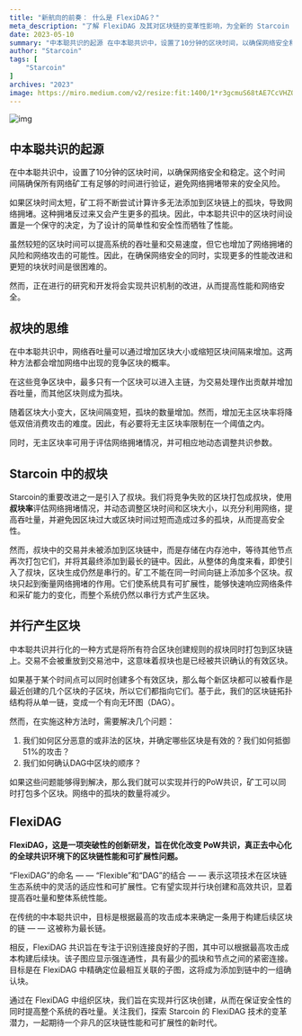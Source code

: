 ```yaml
---
title: "新航向的前奏： 什么是 FlexiDAG？"
meta_description: "了解 FlexiDAG 及其对区块链的变革性影响，为全新的 Starcoin 发展奠定基础。"
date: 2023-05-10
summary: "中本聪共识的起源 在中本聪共识中，设置了10分钟的区块时间，以确保网络安全和稳定。这个时间间隔确保所有网络矿工有足够的时间进行验证，避免网络拥堵带来的安全风险。 如果区块时间太短，矿工将不断..."
author: "Starcoin"
tags: [
    "Starcoin"
]
archives: "2023"
image: https://miro.medium.com/v2/resize:fit:1400/1*r3gcmuS68tAE7CcVHZOZdA.png
---
```


![img](https://miro.medium.com/v2/resize:fit:1400/1*r3gcmuS68tAE7CcVHZOZdA.png)

## **中本聪共识的起源**

在中本聪共识中，设置了10分钟的区块时间，以确保网络安全和稳定。这个时间间隔确保所有网络矿工有足够的时间进行验证，避免网络拥堵带来的安全风险。

如果区块时间太短，矿工将不断尝试计算许多无法添加到区块链上的孤块，导致网络拥堵。这种拥堵反过来又会产生更多的孤块。因此，中本聪共识中的区块时间设置是一个保守的决定，为了设计的简单性和安全性而牺牲了性能。

虽然较短的区块时间可以提高系统的吞吐量和交易速度，但它也增加了网络拥堵的风险和网络攻击的可能性。因此，在确保网络安全的同时，实现更多的性能改进和更短的块状时间是很困难的。

然而，正在进行的研究和开发将会实现共识机制的改进，从而提高性能和网络安全。

## **叔块的思维**

在中本聪共识中，网络吞吐量可以通过增加区块大小或缩短区块间隔来增加。这两种方法都会增加网络中出现的竞争区块的概率。

在这些竞争区块中，最多只有一个区块可以进入主链，为交易处理作出贡献并增加吞吐量，而其他区块则成为孤块。

随着区块大小变大，区块间隔变短，孤块的数量增加。然而，增加无主区块率将降低双倍消费攻击的难度。因此，有必要将无主区块率限制在一个阈值之内。

同时，无主区块率可用于评估网络拥堵情况，并可相应地动态调整共识参数。

## **Starcoin 中的叔块**

Starcoin的重要改进之一是引入了叔块。我们将竞争失败的区块打包成叔块，使用**叔块率**评估网络拥堵情况，并动态调整区块时间和区块大小，以充分利用网络，提高吞吐量，并避免因区块过大或区块时间过短而造成过多的孤块，从而提高安全性。

然而，叔块中的交易并未被添加到区块链中，而是存储在内存池中，等待其他节点再次打包它们，并将其最终添加到最长的链中。因此，从整体的角度来看，即使引入了叔块，区块生成仍然是串行的。矿工不能在同一时间向链上添加多个区块。叔块只起到衡量网络拥堵的作用。它们使系统具有可扩展性，能够快速响应网络条件和采矿能力的变化，而整个系统仍然以串行方式产生区块。

## **并行产生区块**

中本聪共识并行化的一种方式是将所有符合区块创建规则的叔块同时打包到区块链上。交易不会被重放到交易池中，这意味着叔块也是已经被共识确认的有效区块。

如果基于某个时间点可以同时创建多个有效区块，那么每个新区块都可以被看作是最近创建的几个区块的子区块，所以它们都指向它们。基于此，我们的区块链拓扑结构将从单一链，变成一个有向无环图（DAG）。

然而，在实施这种方法时，需要解决几个问题：

1. 我们如何区分恶意的或非法的区块，并确定哪些区块是有效的？我们如何抵御51%的攻击？
2. 我们如何确认DAG中区块的顺序？

如果这些问题能够得到解决，那么我们就可以实现并行的PoW共识，矿工可以同时打包多个区块。网络中的孤块的数量将减少。

## **FlexiDAG**

**FlexiDAG，这是一项突破性的创新研发，旨在优化改变 PoW共识，真正去中心化的全球共识环境下的区块链性能和可扩展性问题。**

“FlexiDAG”的命名 — — “Flexible”和“DAG”的结合 — — 表示这项技术在区块链生态系统中的灵活的适应性和可扩展性。它有望实现并行块创建和高效共识，显着提高吞吐量和整体系统性能。

在传统的中本聪共识中，目标是根据最高的攻击成本来确定一条用于构建后续区块的链 — — 这被称为最长链。

相反，FlexiDAG 共识旨在专注于识别连接良好的子图，其中可以根据最高攻击成本构建后续块。该子图应显示强连通性，具有最少的孤块和节点之间的紧密连接。目标是在 FlexiDAG 中精确定位最相互关联的子图，这将成为添加到链中的一组确认块。

通过在 FlexiDAG 中组织区块，我们旨在实现并行区块创建，从而在保证安全性的同时提高整个系统的吞吐量。关注我们，探索 Starcoin 的 FlexiDAG 技术的变革潜力，一起期待一个非凡的区块链性能和可扩展性的新时代。
